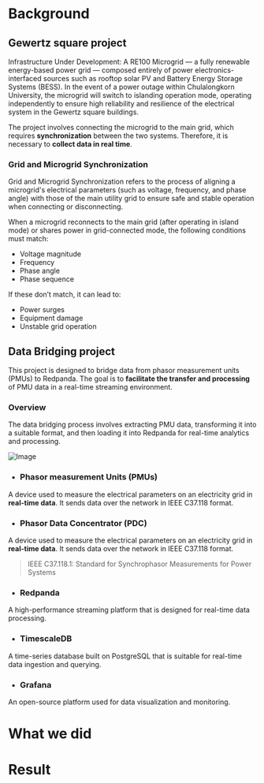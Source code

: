 # Background
## Gewertz square project
Infrastructure Under Development: A RE100 Microgrid — a fully renewable energy-based power grid — composed entirely of power electronics-interfaced sources such as rooftop solar PV and Battery Energy Storage Systems (BESS). In the event of a power outage within Chulalongkorn University, the microgrid will switch to islanding operation mode, operating independently to ensure high reliability and resilience of the electrical system in the Gewertz square buildings. 

The project involves connecting the microgrid to the main grid, which requires **synchronization** between the two systems. Therefore, it is necessary to **collect data in real time**.

### Grid and Microgrid Synchronization
Grid and Microgrid Synchronization refers to the process of aligning a microgrid's electrical parameters (such as voltage, frequency, and phase angle) with those of the main utility grid to ensure safe and stable operation when connecting or disconnecting.

When a microgrid reconnects to the main grid (after operating in island mode) or shares power in grid-connected mode, the following conditions must match:
- Voltage magnitude
- Frequency
- Phase angle
- Phase sequence

If these don’t match, it can lead to:
- Power surges
- Equipment damage
- Unstable grid operation

## Data Bridging project
This project is designed to bridge data from phasor measurement units (PMUs) to Redpanda. The goal is to **facilitate the transfer and processing** of PMU data in a real-time streaming environment.
### Overview
The data bridging process involves extracting PMU data, transforming it into a suitable format, and then loading it into Redpanda for real-time analytics and processing.

![Image](<https://github.com/user-attachments/assets/3b1ec6a9-7486-485f-ba60-60b3b424247a />)

- ### Phasor measurement Units (PMUs)
A device used to measure the electrical parameters on an electricity grid in **real-time data**. It sends data over the network in IEEE C37.118 format.

- ### Phasor Data Concentrator (PDC)

A device used to measure the electrical parameters on an electricity grid in **real-time data**. It sends data over the network in IEEE C37.118 format.
> IEEE C37.118.1: Standard for Synchrophasor Measurements for Power Systems

- ### Redpanda
A high-performance streaming platform that is designed for real-time data processing.

- ### TimescaleDB
A time-series database built on PostgreSQL that is suitable for real-time data ingestion and querying.

- ### Grafana
An open-source platform used for data visualization and monitoring.

# What we did

# Result
